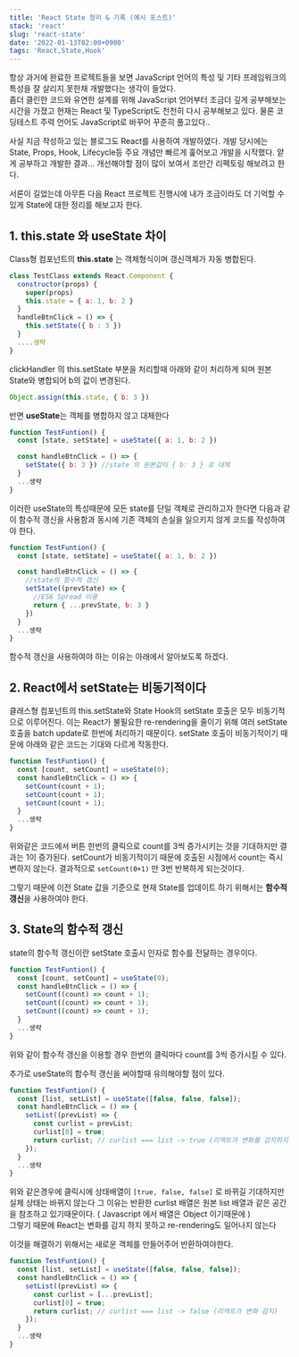```yaml
---
title: 'React State 정리 & 기록 (예시 포스트)'
stack: 'react'
slug: 'react-state'
date: '2022-01-13T02:00+0900'
tags: 'React,State,Hook'
---
```


항상 과거에 완료한 프로젝트들을 보면 JavaScript 언어의 특성 및 기타 프레임워크의 특성을 잘 살리지 못한채 개발했다는
생각이 들었다.  
좀더 클린한 코드와 유연한 설계를 위해 JavaScript 언어부터 조금더 깊게 공부해보는 시간을 가졌고 현재는 React 및 TypeScript도 천천히 다시 공부해보고 있다. 물론 코딩테스트 주력 언어도 JavaScript로 바꾸어 꾸준히 풀고있다..

사실 지금 작성하고 있는 블로그도 React를 사용하여 개발하였다. 개발 당시에는 State, Props, Hook, Lifecycle등 주요 개념만 빠르게 훑어보고 개발을 시작했다. 얕게 공부하고 개발한 결과... 개선해야할 점이 많이 보여서 조만간 리펙토링 해보려고 한다.

서론이 길었는데 아무튼 다음 React 프로젝트 진행시에 내가 조금이라도 더 기억할 수 있게 State에 대한 정리를 해보고자 한다.

## 1. this.state 와 useState 차이

Class형 컴포넌트의 **this.state** 는 객체형식이며 갱신객체가 자동 병합된다.

```jsx
class TestClass extends React.Component {
  constructor(props) {
    super(props)
    this.state = { a: 1, b: 2 }
  }
  handleBtnClick = () => {
    this.setState({ b : 3 })
  }
  ....생략
}
```

clickHandler 의 this.setState 부분을 처리할때 아래와 같이 처리하게 되며
원본 State와 병합되어 b의 값이 변경된다.

```js
Object.assign(this.state, { b: 3 })
```

반면 **useState**는 객체를 병합하지 않고 대체한다

```jsx
function TestFuntion() {
  const [state, setState] = useState({ a: 1, b: 2 })

  const handleBtnClick = () => {
    setState({ b: 3 }) //state 의 원본값이 { b: 3 } 로 대체
  }
  ...생략
}
```

이러한 useState의 특성때문에 모든 state를 단일 객체로 관리하고자 한다면 다음과 같이 함수적 갱신을 사용함과 동시에 기존 객체의 손실을 일으키지 않게 코드를 작성하여야 한다.

```jsx
function TestFuntion() {
  const [state, setState] = useState({ a: 1, b: 2 })

  const handleBtnClick = () => {
    //state의 함수적 갱신
    setState((prevState) => {
      //ES6 Spread 이용
      return { ...prevState, b: 3 }
    })
  }
  ...생략
}
```

함수적 갱신을 사용하여야 하는 이유는 아래에서 알아보도록 하겠다.

## 2. React에서 setState는 비동기적이다

클래스형 컴포넌트의 this.setState와 State Hook의 setState 호출은 모두 비동기적으로 이루어진다.
이는 React가 불필요한 re-rendering을 줄이기 위해 여러 setState 호출을 batch update로 한번에 처리하기 때문이다.
setState 호출이 비동기적이기 때문에 아래와 같은 코드는 기대와 다르게 작동한다.

```jsx
function TestFuntion() {
  const [count, setCount] = useState(0);
  const handleBtnClick = () => {
    setCount(count + 1);
    setCount(count + 1);
    setCount(count + 1);
  }
  ...생략
}
```

위와같은 코드에서 버튼 한번의 클릭으로 count를 3씩 증가시키는 것을 기대하지만 결과는 1이 증가된다.
setCount가 비동기적이기 때문에 호출된 시점에서 count는 즉시 변하지 않는다. 결과적으로 `setCount(0+1)` 만 3번 반복하게 되는것이다.

그렇기 때문에 이전 State 값을 기준으로 현재 State를 업데이트 하기 위해서는 **함수적 갱신**을 사용하여야 한다.

## 3. State의 함수적 갱신

state의 함수적 갱신이란 setState 호출시 인자로 함수를 전달하는 경우이다.

```jsx
function TestFuntion() {
  const [count, setCount] = useState(0);
  const handleBtnClick = () => {
    setCount((count) => count + 1);
    setCount((count) => count + 1);
    setCount((count) => count + 1);
  }
  ...생략
}
```

위와 같이 함수적 갱신을 이용할 경우 한번의 클릭마다 count를 3씩 증가시킬 수 있다.

추가로 useState의 함수적 갱신을 써야할때 유의해야할 점이 있다.

```jsx
function TestFuntion() {
  const [list, setList] = useState([false, false, false]);
  const handleBtnClick = () => {
    setList((prevList) => {
      const curlist = prevList;
      curlist[0] = true;
      return curlist; // curlist === list -> true (리엑트가 변화를 감지하지 못함)
    });
  }
  ...생략
}
```

위와 같은경우에 클릭시에 상태배열이 `[true, false, false]` 로 바뀌길 기대하지만 실제 상태는 바뀌지 않는다
그 이유는 반환한 curlist 배열은 원본 list 배열과 같은 공간을 참조하고 있기때문이다. ( Javascript 에서 배열은 Object 이기때문에 )  
그렇기 때문에 React는 변화를 감지 하지 못하고 re-rendering도 일어나지 않는다

이것을 해결하기 위해서는 새로운 객체를 만들어주어 반환하여야한다.

```jsx
function TestFuntion() {
  const [list, setList] = useState([false, false, false]);
  const handleBtnClick = () => {
    setList((prevList) => {
      const curlist = [...prevList];
      curlist[0] = true;
      return curlist; // curlist === list -> false (리엑트가 변화 감지)
    });
  }
  ...생략
}
```
